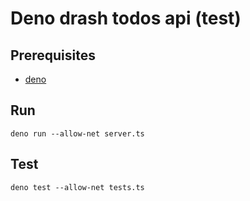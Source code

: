 # Deno drash todos api (test)

## Prerequisites

- [deno](https://deno.land/)

## Run

```
deno run --allow-net server.ts
```

## Test

```
deno test --allow-net tests.ts
```
